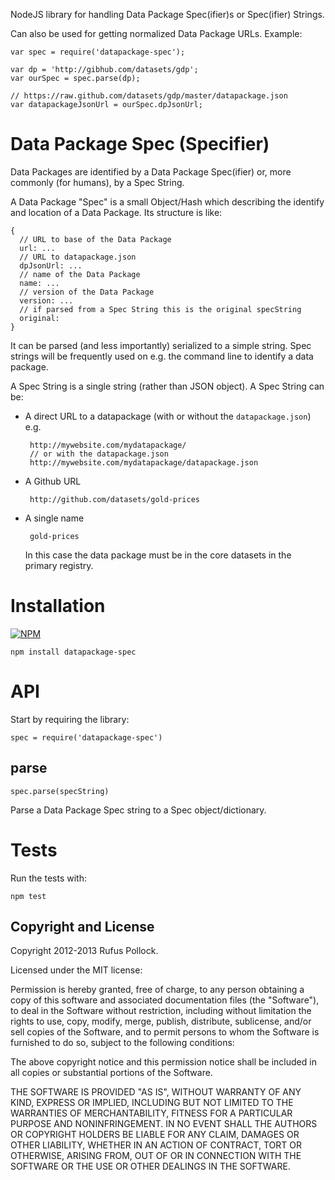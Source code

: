 NodeJS library for handling Data Package Spec(ifier)s or Spec(ifier) Strings.

Can also be used for getting normalized Data Package URLs. Example:

```
var spec = require('datapackage-spec');

var dp = 'http://gibhub.com/datasets/gdp';
var ourSpec = spec.parse(dp);

// https://raw.github.com/datasets/gdp/master/datapackage.json
var datapackageJsonUrl = ourSpec.dpJsonUrl;
```

# Data Package Spec (Specifier)

Data Packages are identified by a Data Package Spec(ifier) or,
more commonly (for humans), by a Spec String.

A Data Package "Spec" is a small Object/Hash which describing the identify and
location of a Data Package. Its structure is like:

    {
      // URL to base of the Data Package
      url: ...
      // URL to datapackage.json
      dpJsonUrl: ...
      // name of the Data Package
      name: ...
      // version of the Data Package
      version: ...
      // if parsed from a Spec String this is the original specString
      original: 
    }

It can be parsed (and less importantly) serialized to a simple string. Spec
strings will be frequently used on e.g. the command line to identify a data
package.

A Spec String is a single string (rather than JSON object). A Spec String can be:

* A direct URL to a datapackage (with or without the `datapackage.json`) e.g.

       http://mywebsite.com/mydatapackage/
       // or with the datapackage.json
       http://mywebsite.com/mydatapackage/datapackage.json

* A Github URL

       http://github.com/datasets/gold-prices

* A single name

       gold-prices

   In this case the data package must be in the core datasets in the primary registry.

# Installation

[![NPM](https://nodei.co/npm/datapackage-spec.png)](https://nodei.co/npm/datapackage-spec/)

```
npm install datapackage-spec
```

# API

Start by requiring the library:

```
spec = require('datapackage-spec')
```

## parse

```
spec.parse(specString)
```

Parse a Data Package Spec string to a Spec object/dictionary.

# Tests

Run the tests with:

    npm test

## Copyright and License

Copyright 2012-2013 Rufus Pollock.

Licensed under the MIT license:

Permission is hereby granted, free of charge, to any person obtaining a copy
of this software and associated documentation files (the "Software"), to deal
in the Software without restriction, including without limitation the rights
to use, copy, modify, merge, publish, distribute, sublicense, and/or sell
copies of the Software, and to permit persons to whom the Software is
furnished to do so, subject to the following conditions:

The above copyright notice and this permission notice shall be included in
all copies or substantial portions of the Software.

THE SOFTWARE IS PROVIDED "AS IS", WITHOUT WARRANTY OF ANY KIND, EXPRESS OR
IMPLIED, INCLUDING BUT NOT LIMITED TO THE WARRANTIES OF MERCHANTABILITY,
FITNESS FOR A PARTICULAR PURPOSE AND NONINFRINGEMENT. IN NO EVENT SHALL THE
AUTHORS OR COPYRIGHT HOLDERS BE LIABLE FOR ANY CLAIM, DAMAGES OR OTHER
LIABILITY, WHETHER IN AN ACTION OF CONTRACT, TORT OR OTHERWISE, ARISING FROM,
OUT OF OR IN CONNECTION WITH THE SOFTWARE OR THE USE OR OTHER DEALINGS IN
THE SOFTWARE.

